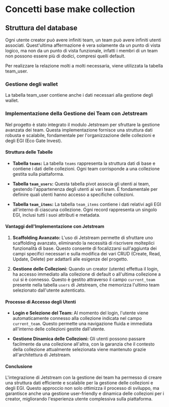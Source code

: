 # Concetti base make collection

## Struttura del database
Ogni utente creator può avere infiniti team, un team può avere infiniti utenti associati. Quest'ultima affermazione è vera solamente da un punto di vista logico, ma non da un punto di vista funzionale, infatti i membri di un team non possono essere più di dodici, compresi quelli default.

Per realizzare la relazione molti a molti necessaria, viene utilizzata la tabella team_user. 
### Gestione degli wallet

La tabella team_user contiene anche i dati necessari alla gestione degli wallet.


### Implementazione della Gestione dei Team con Jetstream

Nel progetto è stato integrato il modulo Jetstream per sfruttare la gestione avanzata dei team. Questa implementazione fornisce una struttura dati robusta e scalabile, fondamentale per l'organizzazione delle collezioni e degli EGI (Eco Gate Invest).

#### Struttura delle Tabelle

- **Tabella `teams`:**
  La tabella `teams` rappresenta la struttura dati di base e contiene i dati delle collezioni. Ogni team corrisponde a una collezione gestita sulla piattaforma.

- **Tabella `team_users`:**
  Questa tabella pivot associa gli utenti ai team, gestendo l'appartenenza degli utenti ai vari team. È fondamentale per definire quali utenti hanno accesso a specifiche collezioni.

- **Tabella `team_items`:**
  La tabella `team_items` contiene i dati relativi agli EGI all'interno di ciascuna collezione. Ogni record rappresenta un singolo EGI, inclusi tutti i suoi attributi e metadata.

#### Vantaggi dell'Implementazione con Jetstream

1. **Scaffolding Avanzato:**
   L'uso di Jetstream permette di sfruttare uno scaffolding avanzato, eliminando la necessità di riscrivere molteplici funzionalità di base. Questo consente di focalizzarsi sull'aggiunta dei campi specifici necessari e sulla modifica dei vari CRUD (Create, Read, Update, Delete) per adattarli alle esigenze del progetto.

2. **Gestione delle Collezioni:**
   Quando un creator (utente) effettua il login, ha accesso immediato alla collezione di default o all'ultima collezione a cui si è connesso. Questo è gestito attraverso il campo `current_team` presente nella tabella `users` di Jetstream, che memorizza l'ultimo team selezionato dall'utente autenticato.

#### Processo di Accesso degli Utenti

- **Login e Selezione del Team:**
  Al momento del login, l'utente viene automaticamente connesso alla collezione indicata nel campo `current_team`. Questo permette una navigazione fluida e immediata all'interno delle collezioni gestite dall'utente.

- **Gestione Dinamica delle Collezioni:**
  Gli utenti possono passare facilmente da una collezione all'altra, con la garanzia che il contesto della collezione attualmente selezionata viene mantenuto grazie all'architettura di Jetstream.

#### Conclusione

L'integrazione di Jetstream con la gestione dei team ha permesso di creare una struttura dati efficiente e scalabile per la gestione delle collezioni e degli EGI. Questo approccio non solo ottimizza il processo di sviluppo, ma garantisce anche una gestione user-friendly e dinamica delle collezioni per i creator, migliorando l'esperienza utente complessiva sulla piattaforma.